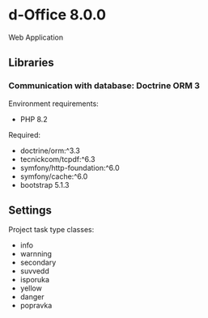 # d-Office 8.0.0

Web Application

## Libraries

### Communication with database: Doctrine ORM 3

Environment requirements:
* PHP 8.2

Required:
* doctrine/orm:^3.3
* tecnickcom/tcpdf:^6.3
* symfony/http-foundation:^6.0
* symfony/cache:^6.0
* bootstrap 5.1.3

## Settings

Project task type classes:
* info
* warnning
* secondary
* suvvedd
* isporuka
* yellow
* danger
* popravka
